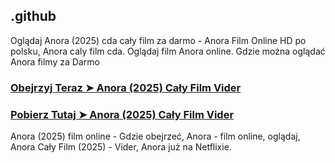## .github

Oglądaj Anora (2025) cda cały film za darmo - Anora Film Online HD po polsku, Anora caly film cda. Oglądaj film Anora online. Gdzie można oglądać Anora filmy za Darmo

### [Obejrzyj Teraz ➤ Anora (2025) Cały Film Vider](https://watching4khdmovies.blogspot.com/2025/03/anora.html)

### [Pobierz Tutaj ➤ Anora (2025) Cały Film Vider](https://watching4khdmovies.blogspot.com/2025/03/anora.html)

Anora (2025) film online - Gdzie obejrzeć, Anora - film online, oglądaj, Anora Cały Film (2025) - Vider, Anora już na Netflixie.
